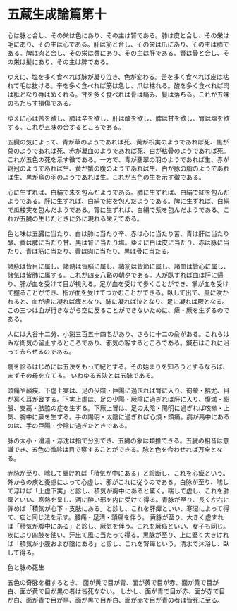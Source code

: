 # 五蔵生成論篇第十 #

心は脉と合し、その栄は色にあり、その主は腎である。肺は皮と合し、その栄は毛にあり、その主は心である。肝は筋と合し、その栄は爪にあり、その主は肺である。脾は肉と合し、その栄は唇にあり、その主は肝である。腎は骨と合し、その栄は髪にあり、その主は脾である。

ゆえに、塩を多く食べれば脉が凝り泣き、色が変わる。苦を多く食べれば皮は枯れて毛は抜ける。辛を多く食べれば筋は急し、爪は枯れる。酸を多く食べれば肉は胝となり唇はめくれる。甘を多く食べれば骨は痛み、髪は落ちる。これが五味のもたらす損傷である。

ゆえに心は苦を欲し、肺は辛を欲し、肝は酸を欲し、脾は甘を欲し、腎は塩を欲する。これが五味の合するところである。

五臓の気によって、青が草のようであれば死、黄が枳実のようであれば死、黒が炱のようであれば死、赤が凝血のようであれば死、白が枯骨のようであれば死。これが五色の死を示す徴である。一方で、青が翡翠の羽のようであれば生、赤が鶏冠のようであれば生、黄が蟹の腹のようであれば生、白が豚の脂のようであれば生、黒が烏の羽のようであれば生。これが五色の生を示す徴である。

心に生ずれば、白絹で朱を包んだようである。肺に生ずれば、白絹で紅を包んだようである。肝に生ずれば、白絹で紺を包んだようである。脾に生ずれば、白絹で瓜楼実を包んだようである。腎に生ずれば、白絹で紫を包んだようである。これが五臓の生じたときに外に現れる栄えである。

色と味は五臓に当たり、白は肺に当たり辛、赤は心に当たり苦、青は肝に当たり酸、黄は脾に当たり甘、黒は腎に当たり塩。ゆえに白は皮に当たり、赤は脉に当たり、青は筋に当たり、黄は肉に当たり、黒は骨に当たる。

諸脉は皆目に属し、諸髄は皆脳に属し、諸筋は皆節に属し、諸血は皆心に属し、諸気は皆肺に属する。これが四支八谿の朝夕である。人が臥すれば血は肝に帰り、肝が血を受けて目が視える。足が血を受けて歩くことができ、掌が血を受けて握ることができ、指が血を受けてつかむことができる。臥して出で、風に吹かれると、血が膚に凝れば痺となり、脉に凝れば泣となり、足に凝れば厥となる。この三つは血が行きながら空に反ることができないために、痺・厥を生ずるのである。

人には大谷十二分、小谿三百五十四名があり、さらに十二の兪がある。これらはみな衛気の留止するところであり、邪気の客するところである。鍼石はこれに沿って去らせるのである。

病を診るはじめには五決をもって紀とする。その始まりを知ろうとするならば、まずその母を立てる。
いわゆる五決とは五脉である。

頭痛や巓疾、下虚上実は、足の少陰・巨陽に過ぎれば腎に入り、徇蒙・招尤、目が冥く耳が聾する。下実上虚は、足の少陽・厥陰に過ぎれば肝に入り、腹満・膨脹、支鬲・胠脇の症を生ずる。下厥上冒は、足の太陰・陽明に過ぎれば咳嗽・上気、胸中に厥を生ずる。手の陽明・太陰に過ぎれば心煩・頭痛。病が鬲中にあるのは、手の巨陽・少陰に過ぎたときである。

脉の大小・滑濇・浮沈は指で分別でき、五臓の象は類推できる。五臓の相音は意識でき、五色の微診は目で察することができる。脉と色を合わせれば万全となる。

赤脉が至り、喘して堅ければ「積気が中にある」と診断し、これを心痺という。外からの疾と憂慮によって心虚し、邪がこれに従うのである。白脉が至り、喘して浮けば「上虚下実」と診し、積気が胸中にあると驚く。喘して虚し、これを肺痺といい、寒熱を呈し、酒に酔い邪を内に受けて得る。青脉が至り、長く左右に弾めば「積気が心下・支胠にある」と診し、これを肝痺といい、寒湿によって得て、疝と同じ法を示す。腰痛・足清・頭痛を伴う。
黄脉が至り、大きく虚すれば「積気が腹中にある」と診し、厥気を伴う。これを厥疝といい、女子も同じ。疾により四肢を使い、汗出て風に当たって得る。黒脉が至り、上に堅く大きければ「積気が小腹および陰にある」と診し、これを腎痺という。清水で沐浴し、臥して得る。

色と脉の死生

五色の奇脉を相するとき、
面が黄で目が青、面が黄で目が赤、面が黄で目が白、面が黄で目が黒の者は皆死なない。
しかし、面が青で目が赤、面が赤で目が白、面が青で目が黒、面が黒で目が白、面が赤で目が青の者は皆死に至る。
